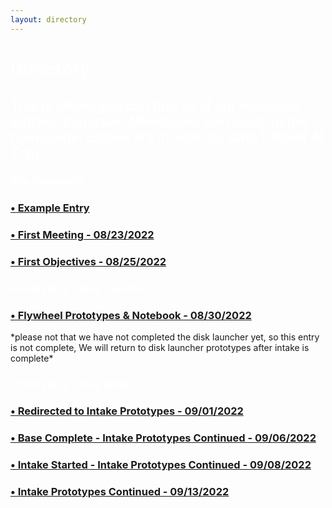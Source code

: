 ```yaml
---
layout: directory
---
```


<h1 style="color:white">Directory</h1>
<h2 style="color:white"> This is where you can find all of our notebook entries! Important Milestones are found on the homepage. Entries are in order by date (Oldest At Top) </h2>

<h3 style="color:white">The Beginning:</h3>
<h3><a href="Entries/EntryExample">&#8226; Example Entry </a></h3>
<p> </p>
<h3><a href="Entries/08-23-2022">&#8226; First Meeting - 08/23/2022 </a></h3>
<p> </p>
<h3><a href="Entries/08-25-2022">&#8226; First Objectives - 08/25/2022 </a></h3>
<p> </p>

<h3 style="color:white">Prototyping - Disk Launcher:</h3>
<h3><a href="Entries/08-30-2022">&#8226; Flywheel Prototypes & Notebook - 08/30/2022 </a></h3>
*please not that we have not completed the disk launcher yet, so this entry is not complete, We will return to disk launcher prototypes after intake is complete*
<h3 style="color:white">Prototyping - Disk Intake;</h3>
<p> </p>
<h3><a href="Entries/09-01-2022">&#8226; Redirected to Intake Prototypes - 09/01/2022 </a></h3>
<p> </p>
<h3><a href="Entries/09-06-2022">&#8226; Base Complete - Intake Prototypes Continued - 09/06/2022</a></h3>
<p> </p>
<h3><a href="Entries/09-08-2022">&#8226; Intake Started - Intake Prototypes Continued - 09/08/2022</a></h3>
<p> </p>
<h3><a href="Entries/09-13-2022">&#8226; Intake Prototypes Continued - 09/13/2022</a></h3>